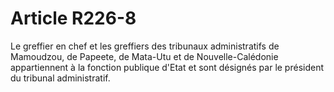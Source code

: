 # Article R226-8

Le greffier en chef et les greffiers des tribunaux administratifs de Mamoudzou, de Papeete, de Mata-Utu et de Nouvelle-Calédonie appartiennent à la fonction publique d'Etat et sont désignés par le président du tribunal administratif.
